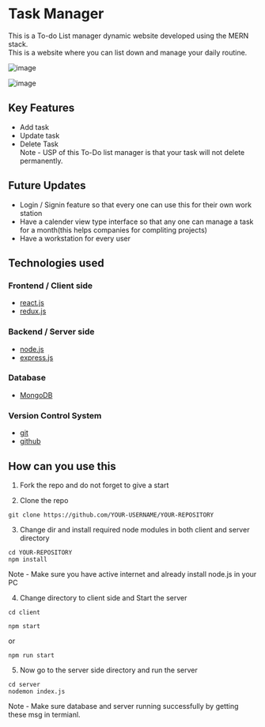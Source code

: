 # Task Manager
This is a To-do List manager dynamic website developed using the MERN stack.<br>
This is a website where you can list down and manage your daily routine.

![image](https://github.com/geeky-hypertext629/Task_Managing_App/assets/107639960/d11855c3-3f27-4b06-aaa7-8a9567a43778)

![image](https://github.com/geeky-hypertext629/Task_Managing_App/assets/107639960/dcf078da-0d85-492d-9d37-08df4ae8dce5)


## Key Features
- Add task 
- Update task
- Delete Task<br>
Note - USP of this To-Do list manager is that your task will not delete permanently. 

## Future Updates
- Login / Signin feature so that every one can use this for their own work station
- Have a calender view type interface so that any one can manage a task for a month(this helps companies for compliting projects)
- Have a workstation for every user 

## Technologies used


### Frontend / Client side
- [react.js](https://reactjs.org/)
- [redux.js](https://redux.js.org/)

### Backend / Server side
- [node.js](https://nodejs.org/en/)
- [express.js](https://expressjs.com/)

### Database
- [MongoDB](https://www.mongodb.com/home)

### Version Control System
- [git](https://git-scm.com/)
- [github](https://github.com/)


## How can you use this

1. Fork the repo and do not forget to give a start 

2. Clone the repo 
```
git clone https://github.com/YOUR-USERNAME/YOUR-REPOSITORY
```

3. Change dir and install required node modules in both client and server directory 
```
cd YOUR-REPOSITORY
npm install 
```
Note - Make sure you have active internet and already install node.js in your PC

4. Change directory to client side and Start the server 

```
cd client
```
```
npm start
```
or 
```
npm run start 
```

5. Now go to the server side directory and run the server 

```
cd server
nodemon index.js
```
Note - Make sure database and server running successfully by getting these msg in termianl. 
